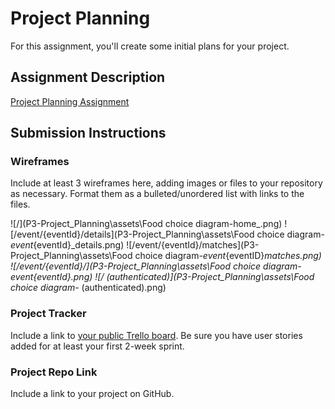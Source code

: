 # Project Planning
For this assignment, you'll create some initial plans for your project.

## Assignment Description
[Project Planning Assignment](https://education.launchcode.org/liftoff/modules/assignments/project-planning)

## Submission Instructions

### Wireframes

Include at least 3 wireframes here, adding images or files to your repository as necessary. Format them as a bulleted/unordered list with links to the files.

![/](P3-Project_Planning\assets\Food choice diagram-home_.png)
![/event/{eventId}/details](P3-Project_Planning\assets\Food choice diagram-_event_{eventId}_details.png)
![/event/{eventId}/matches](P3-Project_Planning\assets\Food choice diagram-_event_{eventID}_matches.png)
![/event/{eventId}/](P3-Project_Planning\assets\Food choice diagram-_event_{eventId}.png)
![/ (authenticated)](P3-Project_Planning\assets\Food choice diagram-_ (authenticated).png)

### Project Tracker

Include a link to [your public Trello board](https://trello.com/b/6yKd3j3B/project-tracking). Be sure you have user stories added for at least your first 2-week sprint.

### Project Repo Link

Include a link to your project on GitHub.
